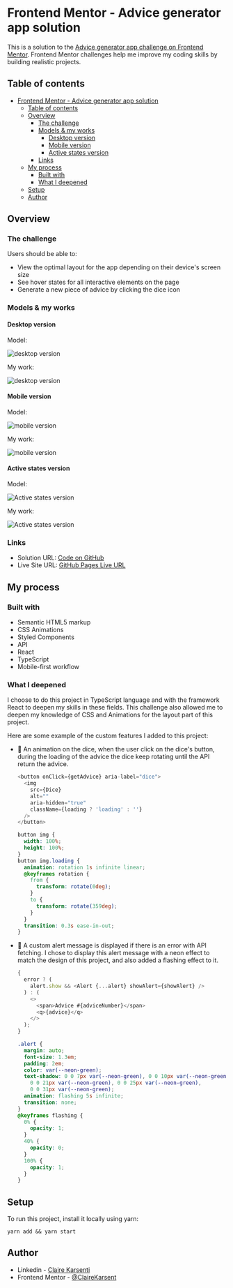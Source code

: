 # Frontend Mentor - Advice generator app solution

This is a solution to the [Advice generator app challenge on Frontend Mentor](https://www.frontendmentor.io/challenges/advice-generator-app-QdUG-13db).
Frontend Mentor challenges help me improve my coding skills by building realistic projects.

## Table of contents

- [Frontend Mentor - Advice generator app solution](#frontend-mentor---advice-generator-app-solution)
  - [Table of contents](#table-of-contents)
  - [Overview](#overview)
    - [The challenge](#the-challenge)
    - [Models & my works](#models--my-works)
      - [Desktop version](#desktop-version)
      - [Mobile version](#mobile-version)
      - [Active states version](#active-states-version)
    - [Links](#links)
  - [My process](#my-process)
    - [Built with](#built-with)
    - [What I deepened](#what-i-deepened)
  - [Setup](#setup)
  - [Author](#author)

## Overview

### The challenge

Users should be able to:

- View the optimal layout for the app depending on their device's screen size
- See hover states for all interactive elements on the page
- Generate a new piece of advice by clicking the dice icon

### Models & my works

#### Desktop version

Model:

![desktop version](./src/assets/design/desktop-design.jpg)

My work:

![desktop version](./src/assets/my-work/my-work-desktop-version.png)

#### Mobile version

Model:

![mobile version](./src/assets/design/mobile-design.jpg)

My work:

![mobile version](./src/assets/my-work/my-work-mobile-version.png)

#### Active states version

Model:

![Active states version](./src/assets/design/active-states.jpg)

My work:

![Active states version](./src/assets/my-work/my-work-active-states-version.png)

### Links

- Solution URL: [Code on GitHub](https://github.com/ClaireKarsenti/Frontend-Mentor-Solution-Advice-Generator-App)
- Live Site URL: [GitHub Pages Live URL](https://clairekarsenti.github.io/Frontend-Mentor-Solution-Advice-Generator-App/)

## My process

### Built with

- Semantic HTML5 markup
- CSS Animations
- Styled Components
- API
- React
- TypeScript
- Mobile-first workflow

### What I deepened

I choose to do this project in TypeScript language and with the framework React to deepen my skills in these fields.
This challenge also allowed me to deepen my knowledge of CSS and Animations for the layout part of this project.

Here are some example of the custom features I added to this project:

- :game_die: An animation on the dice, when the user click on the dice's button, during the loading of the advice the dice keep rotating until the API return the advice.

  ```js
  <button onClick={getAdvice} aria-label="dice">
    <img
      src={Dice}
      alt=""
      aria-hidden="true"
      className={loading ? 'loading' : ''}
    />
  </button>
  ```

  ```css
  button img {
    width: 100%;
    height: 100%;
  }
  button img.loading {
    animation: rotation 1s infinite linear;
    @keyframes rotation {
      from {
        transform: rotate(0deg);
      }
      to {
        transform: rotate(359deg);
      }
    }
    transition: 0.3s ease-in-out;
  }
  ```

- :rotating_light: A custom alert message is displayed if there is an error with API fetching. I chose to display this alert message with a neon effect to match the design of this project, and also added a flashing effect to it.

  ```js
  {
    error ? (
      alert.show && <Alert {...alert} showAlert={showAlert} />
    ) : (
      <>
        <span>Advice #{adviceNumber}</span>
        <q>{advice}</q>
      </>
    );
  }
  ```

  ```css
  .alert {
    margin: auto;
    font-size: 1.3em;
    padding: 2em;
    color: var(--neon-green);
    text-shadow: 0 0 7px var(--neon-green), 0 0 10px var(--neon-green),
      0 0 21px var(--neon-green), 0 0 25px var(--neon-green),
      0 0 31px var(--neon-green);
    animation: flashing 5s infinite;
    transition: none;
  }
  @keyframes flashing {
    0% {
      opacity: 1;
    }
    40% {
      opacity: 0;
    }
    100% {
      opacity: 1;
    }
  }
  ```

## Setup

To run this project, install it locally using yarn:

```
yarn add && yarn start
```

## Author

- Linkedin - [Claire Karsenti](https://www.linkedin.com/in/claire-karsenti/)
- Frontend Mentor - [@ClaireKarsent](https://www.frontendmentor.io/profile/ClaireKarsenti)
